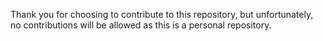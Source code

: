 Thank you for choosing to contribute to this repository, but unfortunately, no contributions will be allowed as this is a personal repository.
